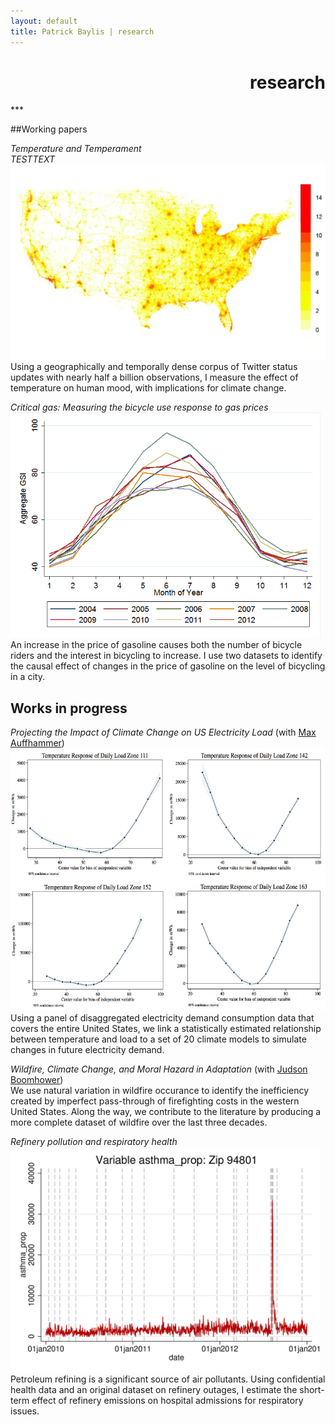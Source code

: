 ```yaml
---
layout: default
title: Patrick Baylis | research
---
```

<h1 align="right">research</h1>
***

##Working papers

<em>Temperature and Temperament</em><br>
<span id="popup"><em>TESTTEXT<img src="images/projects/temptemp2.jpg"/></em></span><br>
Using a geographically and temporally dense corpus of Twitter status updates with nearly half a billion observations, I measure the effect of temperature on human mood, with implications for climate change.

<em>Critical gas: Measuring the bicycle use response to gas prices</em><br>
<img src="images/projects/bike.png" alt="Critical gas" height="360px" class="shadow" /><br>
An increase in the price of gasoline causes both the number of bicycle riders and the interest in bicycling to increase. I use two datasets to identify the causal effect of changes in the price of gasoline on the level of bicycling in a city.

## Works in progress

<em>Projecting the Impact of Climate Change on US Electricity Load</em> (with <a href="http://www.auffhammer.com/">Max Auffhammer</a>)<br>
<img src="images/projects/projectload.png" alt="Projecting load" height="420px" class="shadow" /> <br>
Using a panel of disaggregated electricity demand consumption data that covers the entire United States, we link a statistically estimated relationship between temperature and load to a set of 20 climate models to simulate changes in future electricity demand.

<em>Wildfire, Climate Change, and Moral Hazard in Adaptation</em> (with [Judson Boomhower](https://are.berkeley.edu/candidate/Judson-Boomhower))<br>
We use natural variation in wildfire occurance to identify the inefficiency created by imperfect pass-through of firefighting costs in the western United States. Along the way, we contribute to the literature by producing a more complete dataset of wildfire over the last three decades.

<em>Refinery pollution and respiratory health</em><br>
<img src="images/projects/respHealth.jpg" alt="Refinery pollution and respiratory health" height="360px" class="shadow" /><br>
Petroleum refining is a significant source of air pollutants. Using confidential health data and an original dataset on refinery outages, I estimate the short-term effect of refinery emissions on hospital admissions for respiratory issues.  

